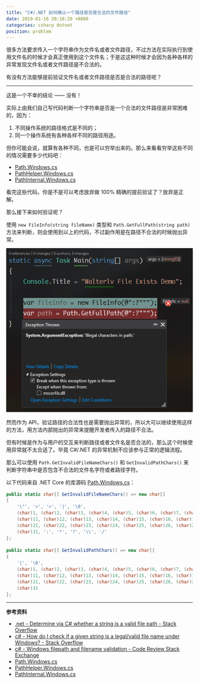 ```yaml
---
title: "C#/.NET 如何确认一个路径是否是合法的文件路径"
date: 2019-01-16 20:18:20 +0800
categories: csharp dotnet
position: problem
---
```


很多方法要求传入一个字符串作为文件名或者文件路径，不过方法在实际执行到使用文件名的时候才会真正使用到这个文件名；于是这这种时候才会因为各种各样的异常发现文件名或者文件路径是不合法的。

有没有方法能够提前验证文件名或者文件路径是否是合法的路径呢？

---

这是一个不幸的结论 —— 没有！

实际上由我们自己写代码判断一个字符串是否是一个合法的文件路径是非常困难的，因为：

1. 不同操作系统的路径格式是不同的；
1. 同一个操作系统有各种各样不同的路径用途。

但你可能会说，就算有各种不同，也是可以穷举出来的。那么来看看穷举这些不同的情况需要多少代码吧：

- [Path.Windows.cs](https://source.dot.net/#System.Private.CoreLib/shared/System/IO/Path.Windows.cs)
- [PathHelper.Windows.cs](https://source.dot.net/#System.Private.CoreLib/shared/System/IO/PathHelper.Windows.cs)
- [PathInternal.Windows.cs](https://source.dot.net/#System.Private.CoreLib/shared/System/IO/PathInternal.Windows.cs)

看完这些代码，你是不是可以考虑放弃做 100% 精确的提前验证了？放弃是正解。

那么接下来如何验证呢？

使用 `new FileInfo(string fileName)` 类型和 `Path.GetFullPath(string path)` 方法来判断，则会使用到以上的代码，不过副作用是在路径不合法的时候抛出异常。

![抛出异常](/static/posts/2019-01-16-20-14-28.png)

然而作为 API，验证路径的合法性也是需要抛出异常的，所以大可以继续使用这样的方法，用方法内部抛出的异常来提醒开发者传入的路径不合法。

但有时候是作为与用户的交互来判断路径或者文件名是否合法的，那么这个时候使用异常就不太合适了。毕竟 C#/.NET 的异常机制不应该参与正常的逻辑流程。

那么可以使用 `Path.GetInvalidFileNameChars()` 和 `GetInvalidPathChars()` 来判断字符串中是否包含不合法的文件名字符或者路径字符。

以下代码来自 .NET Core 的库源码 [Path.Windows.cs](https://source.dot.net/#System.Private.CoreLib/shared/System/IO/Path.Windows.cs)：

```csharp
public static char[] GetInvalidFileNameChars() => new char[]
{
    '\"', '<', '>', '|', '\0',
    (char)1, (char)2, (char)3, (char)4, (char)5, (char)6, (char)7, (char)8, (char)9, (char)10,
    (char)11, (char)12, (char)13, (char)14, (char)15, (char)16, (char)17, (char)18, (char)19, (char)20,
    (char)21, (char)22, (char)23, (char)24, (char)25, (char)26, (char)27, (char)28, (char)29, (char)30,
    (char)31, ':', '*', '?', '\\', '/'
};

public static char[] GetInvalidPathChars() => new char[]
{
    '|', '\0',
    (char)1, (char)2, (char)3, (char)4, (char)5, (char)6, (char)7, (char)8, (char)9, (char)10,
    (char)11, (char)12, (char)13, (char)14, (char)15, (char)16, (char)17, (char)18, (char)19, (char)20,
    (char)21, (char)22, (char)23, (char)24, (char)25, (char)26, (char)27, (char)28, (char)29, (char)30,
    (char)31
};
```

---

**参考资料**

- [.net - Determine via C# whether a string is a valid file path - Stack Overflow](https://stackoverflow.com/questions/3067479/determine-via-c-sharp-whether-a-string-is-a-valid-file-path)
- [c# - How do I check if a given string is a legal/valid file name under Windows? - Stack Overflow](https://stackoverflow.com/questions/62771/how-do-i-check-if-a-given-string-is-a-legal-valid-file-name-under-windows)
- [c# - Windows filepath and filename validation - Code Review Stack Exchange](https://codereview.stackexchange.com/questions/120002/windows-filepath-and-filename-validation)
- [Path.Windows.cs](https://source.dot.net/#System.Private.CoreLib/shared/System/IO/Path.Windows.cs)
- [PathHelper.Windows.cs](https://source.dot.net/#System.Private.CoreLib/shared/System/IO/PathHelper.Windows.cs)
- [PathInternal.Windows.cs](https://source.dot.net/#System.Private.CoreLib/shared/System/IO/PathInternal.Windows.cs)
